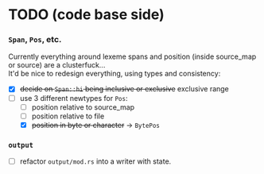 # TODO (code base side)
### `Span`, `Pos`, etc.
Currently everything around lexeme spans and position (inside source_map or source) are a clusterfuck...  
It'd be nice to redesign everything, using types and consistency:  
- [x] ~~decide on `Span::hi` being inclusive or exclusive~~ exclusive range
- [ ] use 3 different newtypes for `Pos`: 
    - [ ] position relative to source_map
    - [ ] position relative to file
    - [x] ~~position in byte or character~~ -> `BytePos`
### `output`
- [ ] refactor `output/mod.rs` into a writer with state.
